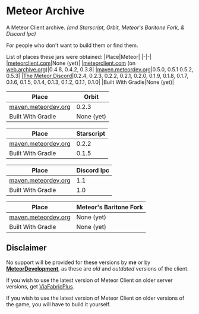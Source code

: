 # Meteor Archive
A Meteor Client archive. *(and Starscript, Orbit, Meteor's Baritone Fork, & Discord Ipc)*

For people who don't want to build them or find them.

List of places these jars were obtained:
|Place|Meteor|
|-|-|
|[meteorclient.com](https://meteorclient.com)|None (yet)|
|[meteorclient.com](https://meteorclient.com) (on [web.archive.org](https://web.archive.org))|0.4.8, 0.4.2, 0.3.8|
|[maven.meteordev.org](https://maven.meteordev.org/#)|0.5.0, 0.5.1 0.5.2, 0.5.3|
|[The Meteor Discord](https://discord.com/invite/bBGQZvd)|0.2.4, 0.2.3, 0.2.2, 0.2.1, 0.2.0, 0.1.9, 0.1.8, 0.1.7, 0.1.6, 0.1.5, 0.1.4, 0.1.3, 0.1.2, 0.1.1, 0.1.0|
|Built With Gradle|None (yet)|

|Place|Orbit|
|-|-|
|[maven.meteordev.org](https://maven.meteordev.org/#)|0.2.3|
|Built With Gradle|None (yet)|

|Place|Starscript|
|-|-|
|[maven.meteordev.org](https://maven.meteordev.org/#)|0.2.2|
|Built With Gradle|0.1.5|

|Place|Discord Ipc|
|-|-|
|[maven.meteordev.org](https://maven.meteordev.org/#)|1.1|
|Built With Gradle|1.0|

|Place|Meteor's Baritone Fork|
|-|-|
|[maven.meteordev.org](https://maven.meteordev.org/#)|None (yet)|
|Built With Gradle|None (yet)|

## Disclaimer
No support will be provided for these versions by **me** or by **[MeteorDevelopment](https://github.com/MeteorDevelopment)**, as these are *old* and *outdated* versions of the client.

If you wish to use the latest version of Meteor Client on older server versions, get [ViaFabricPlus](https://modrinth.com/mod/viafabricplus).

If you wish to use the latest version of Meteor Client on older versions of the game, you will have to build it yourself.
